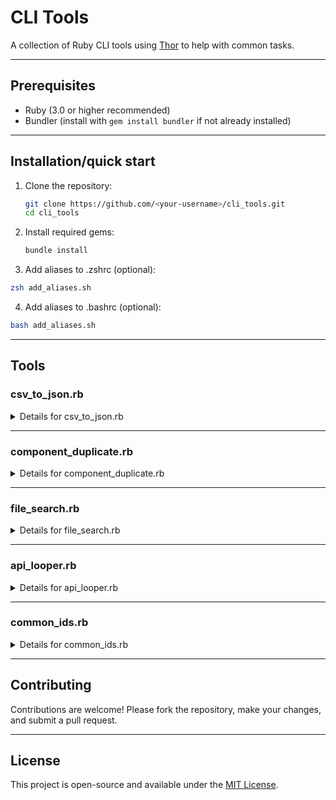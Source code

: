 # CLI Tools

A collection of Ruby CLI tools using [Thor](https://github.com/rails/thor) to help with common tasks.

---

## Prerequisites

- Ruby (3.0 or higher recommended)
- Bundler (install with `gem install bundler` if not already installed)

---

## Installation/quick start

1. Clone the repository:
   ```sh
   git clone https://github.com/<your-username>/cli_tools.git
   cd cli_tools
   ```

2. Install required gems:
   ```sh
   bundle install
   ```

3. Add aliases to .zshrc (optional):
  ```sh
  zsh add_aliases.sh
  ```

4. Add aliases to .bashrc (optional):
  ```sh
  bash add_aliases.sh
  ```
---

## Tools

### csv_to_json.rb

<details>
  <summary>Details for csv_to_json.rb</summary>

  ### Overview

  The `csv_to_json.rb` tool converts CSV files to JSON. It supports both standard CSV-to-JSON conversion and customizable JSON structures.

  ### Usage

  #### 1. Basic Conversion
  Converts a standard CSV file to JSON using the specified column as the key.

  ```sh
  ruby csv_to_json.rb convert sample.csv --key-column=1
  ```

  - **Input:** `sample.csv`
  - **Output:** `sample.json` (default output file based on the input filename)

  #### 2. Specify Output File
  Specify a custom output file name.

  ```sh
  ruby csv_to_json.rb convert sample.csv --key-column=1 --output=custom_output.json
  ```

  - **Input:** `sample.csv`
  - **Output:** `custom_output.json`

  #### 3. Custom JSON Structure
  Use a custom JSON structure by providing a template. Placeholders `<colX>` refer to columns in the CSV (e.g., `<col1>` for the first column).

  ```sh
  ruby csv_to_json.rb convert sample.csv --key-column=1 --customize-json='{"name": "<col1>", "age": "<col2>"}'
  ```

  - **Input:** `sample.csv`
  - **Template:** `{"name": "<col1>", "age": "<col2>"}`
  - **Output:** `sample.json` (default) or specified with `--output`.

  #### 4. Getting Help
  You can get help with the convert tool by using the following commands
  ```sh 
   ruby csv_to_json.rb convert -h
  ```
  or (if you're using the Terminal Alias)
  ```sh
  csvToJson -h
  ```

  ### Terminal Alias (Optional)

  For convenience, add an alias to your shell configuration file (e.g., `.bashrc`, `.zshrc`):

  ```sh
  alias csvToJson="ruby ~/<full>/<path>/<to>/cli_tools/csv_to_json.rb convert"
  ```

  Reload your shell configuration:
  ```sh
  source ~/.bashrc # or ~/.zshrc
  ```

  Now, you can run the tool using the alias:
  ```sh
  csvToJson sample.csv --key-column=1
  ```

  ### Examples

  #### Input CSV (`sample.csv`)
  ```csv
  name,age
  Alice,25
  Bob,30
  ```

  #### Example 1: Standard Conversion
  ```sh
  ruby csv_to_json.rb convert sample.csv --key-column=1
  ```

  **Output (`sample.json`):**
  ```json
  {
    "Alice": {
      "name": "Alice",
      "age": "25"
    },
    "Bob": {
      "name": "Bob",
      "age": "30"
    }
  }
  ```

  #### Example 2: Custom JSON Structure
  ```sh
  ruby csv_to_json.rb convert sample.csv --key-column=1 --customize-json='{"name": "<col1>", "age": "<col2>"}'
  ```

  **Output (`sample.json`):**
  ```json
  {
    "Alice": {
      "name": "Alice",
      "age": 25
    },
    "Bob": {
      "name": "Bob",
      "age": 30
    }
  }
  ```

  #### Example 3: Specify Output File
  ```sh
  ruby csv_to_json.rb convert sample.csv --key-column=1 --output=custom_output.json
  ```

  **Output (`custom_output.json`):**
  ```json
  {
    "Alice": {
      "name": "Alice",
      "age": "25"
    },
    "Bob": {
      "name": "Bob",
      "age": "30"
    }
  }
  ```

</details>

---

### component_duplicate.rb

<details>
  <summary>Details for component_duplicate.rb</summary>

  ### Overview

  The `component_duplicate.rb` tool duplicates JSX templates a specified number of times, with optional placeholder replacements. It supports multi-line JSX templates provided directly or through a file.

  ### Usage

  ```sh
  ruby component_duplicate.rb duplicate [ITERATIONS] [OPTIONS]
  ```

  ### Options:
  - **Input**: (Required) JSX template as a string or a file path containing the template.
  - **Replacement**: (Optional) Custom string to replace placeholders (`<placeholder>`).
  - **Output**: (Optional) File path to save the generated JSX code. If not provided, the code is displayed in the terminal.

  ### Examples

  #### 1. Single-Line JSX Template
  ```sh
  ruby component_duplicate.rb duplicate 3 --input='<div>Hello, <placeholder>!</div>' --replacement=World
  ```

  **Output:**
  ```html
  <div>Hello, World1!</div>
  <div>Hello, World2!</div>
  <div>Hello, World3!</div>
  ```

  #### 2. Multi-Line JSX Template
  ```sh
  ruby component_duplicate.rb duplicate 3 --input='<Section id="user<placeholder>">\n<Table id="userTable<placeholder>" rows={2}>\n<TableColumn id="subordinateNames<placeholder>" width={20}/>\n<TableColumn id="subordinatePositions<placeholder>" width={20}/>\n<TableColumn id="subordinatePayRates<placeholder>" width={20}/>\n</Table>\n</Section>' --replacement=User
  ```

  **Output:**
  ```html
  <Section id="userUser1">
  <Table id="userTableUser1" rows={2}>
  <TableColumn id="subordinateNamesUser1" width={20}/>
  <TableColumn id="subordinatePositionsUser1" width={20}/>
  <TableColumn id="subordinatePayRatesUser1" width={20}/>
  </Table>
  </Section>
  ```

  #### 3. Multi-Line JSX Template from File
  Save the template to a file (`template.jsx`):
  ```html
  <Section id="user<placeholder>">
  <Table id="userTable<placeholder>" rows={2}>
  <TableColumn id="subordinateNames<placeholder>" width={20}/>
  <TableColumn id="subordinatePositions<placeholder>" width={20}/>
  <TableColumn id="subordinatePayRates<placeholder>" width={20}/>
  </Table>
  </Section>
  ```

  Run the command:
  ```sh
  ruby component_duplicate.rb duplicate 3 --input=template.jsx --replacement=User
  ```

  #### 4. Getting Help
  You can get help with the duplicate tool by using the following commands
  ```sh 
   ruby component_duplicate.rb duplicate -h
  ```
  or (if you're using the Terminal Alias)
  ```sh
  duplicator -h
  ```

  ### Terminal Alias (Optional)

  For convenience, add an alias to your shell configuration file (e.g., `.bashrc`, `.zshrc`):

  ```sh
  alias duplicator="ruby ~/<full>/<path>/<to>/cli_tools/component_duplicate.rb duplicate"
  ```

  Reload your shell configuration:
  ```sh
  source ~/.bashrc # or ~/.zshrc
  ```

  Now, you can run the tool using the alias:
  ```sh
  duplicator 4 --input="<abc><placeholder></abc>"
  ```

</details>

---

### file_search.rb

<details>
  <summary>Details for file_search.rb</summary>

  ### Overview

  The `file_search.rb` tool recursively searches a folder for a substring. It supports an output file, extension specification, and exclusions

  ### Usage

  #### 1. Recursive Search
  Searches for a substring within a specified folder pattern

  ```sh
  ruby file_search.rb search '<folder_pattern>' '<substring>'
  ```

  ### Options:
  - **Ignore Case:** - ignores case-sensitivity
  - **Extensions:** `.js,.txt` - will only search through files with the extensions specified (separated by commas)
  - **Exclude:** `metadata.js,v-1` - will skip folders and files matching the patterns (separated by commas)

  #### 2. Specify Output File
  Specify a custom output file name.

  ```sh
  ruby file_search.rb search '<folder_pattern>' '<substring>' --output="results.txt"
  ```

  #### 3. Search specific file extensions
  Add the extensions flag to have the search only look in specific file types

  ```sh
  ruby file_search.rb search 'W*' "UUID" --extensions=".js,.jsx"
  ```

  #### 4. Exclude certain file and folder patterns
  Add the exclude flag to have the search ignore files and folder patterns

  ```sh
  ruby file_search.rb search 'W*' "UUID" --extensions=".js,.jsx"  --exclude="v-1,metadata.js"
  ```

  #### 5. Getting Help
  You can get help with the search tool by using the following commands
  ```sh 
   ruby file_search.rb search -h
  ```
  or (if you're using the Terminal Alias)
  ```sh
  fileSearch -h
  ```

  ### Terminal Alias (Optional)

  For convenience, add an alias to your shell configuration file (e.g., `.bashrc`, `.zshrc`):

  ```sh
  alias fileSearch="ruby ~/<full>/<path>/<to>/cli_tools/file_search.rb search\"
  ```

  Reload your shell configuration:
  ```sh
  source ~/.bashrc # or ~/.zshrc
  ```

  Now, you can run the tool using the alias:
  ```sh
   fileSearch '*' "<substring>"
  ```

</details>

---
### api_looper.rb

<details>
  <summary>Details for api_looper.rb</summary>

  ### Overview

  The `api_looper.rb` tool converts loops through a CSV file and make API calls for each row, it then creates an output file that includes the results of the API calls.

  ### Usage

  #### 1. CSV Format
  The CSV requires a 'method' and 'endpoint' column and an optional (as needed) 'payload' column

  ```csv
  method,endpoint,payload
    PUT,https://demo1.api.droplet.io/v1/accounts/attributes,"{""accountId"":""GDBAlm"",""attributes"":{""state"":""active"",""region"":""CA"",""country"":""USA"",""fullName"":""Professor Plum"",""jobTitle"":""Professor"",""lastName"":""Plum"",""locality"":""Beverly Hills"",""username"":""professorplum"",""createdAt"":"""",""firstName"":""Professor"",""updatedAt"":"""",""externalId"":""45678"",""postalCode"":""90210"",""rawAddress"":"""",""divisionName"":"""",""employeeType"":""Suspect"",""managerEmail"":"""",""primaryEmail"":""plum@notanemailaddress.com"",""streetAddress"":""123 Street"",""costCenterName"":"""",""departmentName"":""Clue"",""secondaryEmail"":""proplum@notarealemail.com"",""customAttribute1"":""Purple"",""customAttribute2"":""Rope"",""customAttribute3"":""Hall"",""customAttribute4"":"""",""customAttribute5"":"""",""customAttribute6"":"""",""customAttribute7"":"""",""customAttribute8"":"""",""customAttribute9"":"""",""employmentStartDate"":""""}}"
  ```

  #### 2. Loop through CSV
  `loop` will go through the specified CSV file

  ```sh
  ruby api_looper.rb loop sample.csv
  ```

  - **Input:** `sample.csv`

  #### 3. Specify Output File and token
  Specify a custom output file name and token (the tool will prompt you if you don't include a token but it can be left blank)

  ```sh
  ruby api_looper.rb loop sample.csv thisOutputFile.csv --access_token 'abcdefghijklmnopqrstuv'
  ```

  - **Input:** `sample.csv`
  - **Output:** `thisOutputFile.csv`
  - **Token:** `abcdefghijklmnopqrstuv`

  #### 4. Getting Help
  You can get help with the loop tool by using the following commands
  ```sh 
   ruby api_looper.rb loop -h
  ```
  or (if you're using the Terminal Alias)
  ```sh
  apiLooper -h
  ```

  ### Terminal Alias (Optional)

  For convenience, add an alias to your shell configuration file (e.g., `.bashrc`, `.zshrc`):

  ```sh
  alias apiLooper="ruby ~/<full>/<path>/<to>/cli_tools/api_looper.rb loop"
  ```

  Reload your shell configuration:
  ```sh
  source ~/.bashrc # or ~/.zshrc
  ```

  Now, you can run the tool using the alias:
  ```sh
  apiLooper sample.csv --access_token 'abcdefghijklmnopqrstuv'
  ```

  ### Examples

  #### Input CSV (`sample.csv`)
  ```csv
  name,age
  Alice,25
  Bob,30
  ```

  #### Example 1: Standard Conversion
  ```sh
  ruby csv_to_json.rb convert sample.csv --key-column=1
  ```

  **Output (`sample.json`):**
  ```json
  {
    "Alice": {
      "name": "Alice",
      "age": "25"
    },
    "Bob": {
      "name": "Bob",
      "age": "30"
    }
  }
  ```

  #### Example 2: Custom JSON Structure
  ```sh
  ruby csv_to_json.rb convert sample.csv --key-column=1 --customize-json='{"name": "<col1>", "age": "<col2>"}'
  ```

  **Output (`sample.json`):**
  ```json
  {
    "Alice": {
      "name": "Alice",
      "age": 25
    },
    "Bob": {
      "name": "Bob",
      "age": 30
    }
  }
  ```

  #### Example 3: Specify Output File
  ```sh
  ruby csv_to_json.rb convert sample.csv --key-column=1 --output=custom_output.json
  ```

  **Output (`custom_output.json`):**
  ```json
  {
    "Alice": {
      "name": "Alice",
      "age": "25"
    },
    "Bob": {
      "name": "Bob",
      "age": "30"
    }
  }
  ```

</details>

---

### common_ids.rb

<details>
  <summary>Details for common_ids.rb</summary>

  ### Overview

  The `common_ids.rb` tool compares two files and returns IDs that can be found in BOTH files (ability to exclude items that start with a specific substring).

  ### Usage

  #### 1. File Format
  The files must contain a substring of `id="` and its corresponding closing quote `"`

  Example of two JSX files:
  
  File 1:
  ```jsx
  <Form color="#000000">
    <Section id="section1" display="false">
      <Computed
        id="siteDetails"
        label="SITE DETAILS"
        columns={3}
        formula="site ? locations[site] : false"
      />
      <Computed
        id="siteFullName"
        label="Site Full Name"
        columns={3}
        formula="siteDetails ? siteDetails.siteFullName : ''"
      />
      <Tile
        id="tile1"
        label="Site Full Name"
        columns={3}
      />
      <Computed
        id="secretaryAssigned"
        label="ROUTING:Secretary"
        columns={3}
        display="false"
        formula="siteDetails && siteDetails.routeSecretaryAsstEmail ? { name: siteDetails.routeSecretaryAsstName , email: siteDetails.routeSecretaryAsstEmail } : false"
      />
      <Computed
        id="principalAssigned"
        label="ROUTING:Principal"
        columns={3}
        display="false"
        formula="siteDetails && siteDetails.routePrincipalDirectorEmail ? { name: siteDetails.routePrincipalDirectorName , email: siteDetails.routePrincipalDirectorEmail } : false"
      />
    </Section>
  </Form>
  ```

  File 2:
  ```jsx
  <Form color="#000000">
    <Section id="section1" display="false">
      <Computed
        id="siteDetails"
        label="SITE DETAILS"
        columns={3}
        formula="site ? locations[site] : false"
      />
      <Computed
        id="notmatched"
        label="Site Full Name"
        columns={3}
        formula="siteDetails ? siteDetails.siteFullName : ''"
      />
      <Tile
        id="tile1"
        label="Site Full Name"
        columns={3}
      />
      <Computed
        id="secretaryAssigned"
        label="ROUTING:Secretary"
        columns={3}
        display="false"
        formula="siteDetails && siteDetails.routeSecretaryAsstEmail ? { name: siteDetails.routeSecretaryAsstName , email: siteDetails.routeSecretaryAsstEmail } : false"
      />
      <Computed
        id="principalAssigned"
        label="ROUTING:Principal"
        columns={3}
        display="false"
        formula="siteDetails && siteDetails.routePrincipalDirectorEmail ? { name: siteDetails.routePrincipalDirectorName , email: siteDetails.routePrincipalDirectorEmail } : false"
      />
    </Section>
  </Form>
  ```


  #### 2. Find Common IDs
  `common_ids` finds common IDs between the two files

  ```sh
  ruby common_ids.rb common_ids sample.csv
  ```

  - **Input:** `sample1.jsx sample2.jsx`

  #### 3. Exclusions
  Specify IDs that you'd like to ignore

  ```sh
  ruby common_ids.rb common_ids sample1.jsx sample2.jsx --exclude tile section text line spacer rejected
  ```

  #### 4. Getting Help
  You can get help with the loop tool by using the following commands
  ```sh 
   ruby common_ids.rb common_ids -h
  ```
  or (if you're using the Terminal Alias)
  ```sh
  commonIds -h
  ```

  ### Terminal Alias (Optional)

  For convenience, add an alias to your shell configuration file (e.g., `.bashrc`, `.zshrc`):

  ```sh
  alias common_ids="ruby ~/<full>/<path>/<to>/cli_tools/common_ids.rb common_ids"
  ```

  Reload your shell configuration:
  ```sh
  source ~/.bashrc # or ~/.zshrc
  ```

  Now, you can run the tool using the alias:
  ```sh
  commonIds file1 file2 --exclude tile
  ```


</details>

---

## Contributing

Contributions are welcome! Please fork the repository, make your changes, and submit a pull request.

---

## License

This project is open-source and available under the [MIT License](LICENSE).

